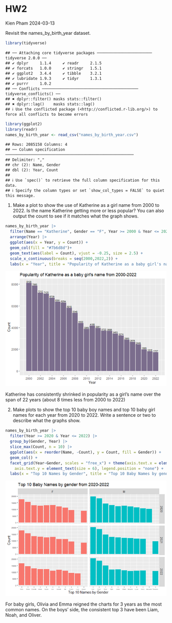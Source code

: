 HW2
================
Kien Pham
2024-03-13

Revisit the names_by_birth_year dataset.

``` r
library(tidyverse)
```

    ## ── Attaching core tidyverse packages ──────────────────────── tidyverse 2.0.0 ──
    ## ✔ dplyr     1.1.4     ✔ readr     2.1.5
    ## ✔ forcats   1.0.0     ✔ stringr   1.5.1
    ## ✔ ggplot2   3.4.4     ✔ tibble    3.2.1
    ## ✔ lubridate 1.9.3     ✔ tidyr     1.3.1
    ## ✔ purrr     1.0.2     
    ## ── Conflicts ────────────────────────────────────────── tidyverse_conflicts() ──
    ## ✖ dplyr::filter() masks stats::filter()
    ## ✖ dplyr::lag()    masks stats::lag()
    ## ℹ Use the conflicted package (<http://conflicted.r-lib.org/>) to force all conflicts to become errors

``` r
library(ggplot2) 
library(readr)
names_by_birth_year <- read_csv("names_by_birth_year.csv")
```

    ## Rows: 2085158 Columns: 4
    ## ── Column specification ────────────────────────────────────────────────────────
    ## Delimiter: ","
    ## chr (2): Name, Gender
    ## dbl (2): Year, Count
    ## 
    ## ℹ Use `spec()` to retrieve the full column specification for this data.
    ## ℹ Specify the column types or set `show_col_types = FALSE` to quiet this message.

1.  Make a plot to show the use of Katherine as a girl name from 2000
    to 2022. Is the name Katherine getting more or less popular? You can
    also output the count to see if it matches what the graph shows.

``` r
names_by_birth_year |>
  filter(Name == "Katherine", Gender == "F", Year >= 2000 & Year <= 2022) |>
  arrange(Year) |>
  ggplot(aes(x = Year, y = Count)) +
  geom_col(fill = "#7b6d8d")+
  geom_text(aes(label = Count), vjust = -0.25, size = 2.5) +
  scale_x_continuous(breaks = seq(2000,2022,2)) +
  labs(x = "Year", title = "Popularity of Katherine as a baby girl's name from 2000-2022")
```

![](HW2_files/figure-gfm/unnamed-chunk-2-1.png)<!-- -->

Katherine has consistently shrinked in popularity as a girl’s name over
the span of 22 years (about 8 times less from 2000 to 2022)

2.  Make plots to show the top 10 baby boy names and top 10 baby girl
    names for each year from 2020 to 2022. Write a sentence or two to
    describe what the graphs show.

``` r
names_by_birth_year |>
  filter(Year >= 2020 & Year <= 2022) |>
  group_by(Gender, Year) |>
  slice_max(Count, n = 10) |>
  ggplot(aes(x = reorder(Name, -Count), y = Count, fill = Gender)) +
  geom_col() +
  facet_grid(Year~Gender, scales = "free_x") + theme(axis.text.x = element_text(size = 4),
    axis.text.y = element_text(size = 6), legend.position = "none") + 
  labs(x = "Top 10 Names by Gender", title = "Top 10 Baby Names by gender from 2020-2022")
```

![](HW2_files/figure-gfm/unnamed-chunk-3-1.png)<!-- -->

For baby girls, Olivia and Emma reigned the charts for 3 years as the
most common names. On the boys’ side, the consistent top 3 have been
Liam, Noah, and Oliver.
